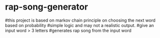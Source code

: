 # rap-song-generator
#this project is based on markov chain principle on choosing the next word based on probability
#simple logic and may not a realistic output.
#give an input word > 3 letters
#generates rap song from the input word
